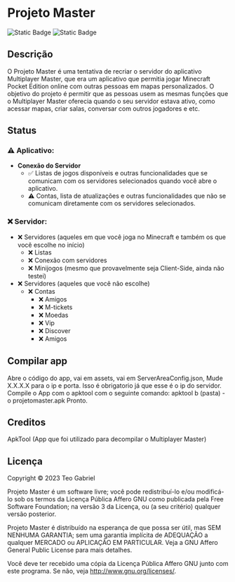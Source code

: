 # Projeto Master
![Static Badge](https://img.shields.io/badge/Aplicativo-Em_desenvolvimento-yellow)
![Static Badge](https://img.shields.io/badge/Servidor-Sem_Funcionalidades-red)


## Descrição

O Projeto Master é uma tentativa de recriar o servidor do aplicativo Multiplayer Master, que era um aplicativo que permitia jogar Minecraft Pocket Edition online com outras pessoas em mapas personalizados. O objetivo do projeto é permitir que as pessoas usem as mesmas funções que o Multiplayer Master oferecia quando o seu servidor estava ativo, como acessar mapas, criar salas, conversar com outros jogadores e etc.

## Status
### ⚠️ Aplicativo:
- **Conexão do Servidor**
    - ✅ Listas de jogos disponíveis e outras funcionalidades que se comunicam com os servidores selecionados quando você abre o aplicativo.
    - ⚠️ Contas, lista de atualizações e outras funcionalidades que não se comunicam diretamente com os servidores selecionados.

### ❌ Servidor:
- ❌ Servidores (aqueles em que você joga no Minecraft e também os que você escolhe no início)
   - ❌ Listas
   - ❌ Conexão com servidores
   - ❌ Minijogos (mesmo que provavelmente seja Client-Side, ainda não testei)
- ❌ Servidores (aqueles que você não escolhe)
   - ❌ Contas
      - ❌ Amigos
      - ❌ M-tickets
      - ❌ Moedas
      - ❌ Vip
      - ❌ Discover
      - ❌ Amigos

## Compilar app

Abre o código do app, vai em assets, vai em ServerAreaConfig.json, Mude X.X.X.X para o ip e porta. Isso é obrigatorio já que esse é o ip do servidor.
Compile o App com o apktool com o seguinte comando: apktool b (pasta) -o projetomaster.apk
Pronto.

## Creditos

ApkTool (App que foi utilizado para decompilar o Multiplayer Master)

## Licença

Copyright © 2023 Teo Gabriel

Projeto Master é um software livre; você pode redistribuí-lo e/ou
modificá-lo sob os termos da Licença Pública Affero GNU como publicada
pela Free Software Foundation; na versão 3 da Licença, ou
(a seu critério) qualquer versão posterior.

Projeto Master é distribuído na esperança de que possa ser útil,
mas SEM NENHUMA GARANTIA; sem uma garantia implícita de ADEQUAÇÃO
a qualquer MERCADO ou APLICAÇÃO EM PARTICULAR. Veja a
GNU Affero General Public License para mais detalhes.

Você deve ter recebido uma cópia da Licença Pública Affero GNU junto
com este programa. Se não, veja <http://www.gnu.org/licenses/>.
